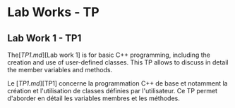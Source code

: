 # Lab Works - TP

## Lab Work 1 - TP1

The[_TP1.md_][Lab work 1] is for basic C++ programming, including the creation and use of user-defined classes. This TP allows to discuss in detail the member variables and methods.

Le [_TP1.md_][TP1] concerne la programmation C++ de base et notamment la création et l'utilisation de classes définies par l'utilisateur.
Ce TP permet d'aborder en détail les variables membres et les méthodes.




